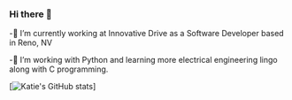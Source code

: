 ### Hi there 👋


-🔭 I’m currently working at Innovative Drive as a Software Developer based in Reno, NV

-🌱 I’m working with Python and learning more electrical engineering lingo along with C programming.

[![Katie's GitHub stats](https://github-readme-stats.vercel.app/api?username=kayjlou&count_private=true&show_icons=true&theme=radical)]




<!--
**kayjlou/kayjlou** is a ✨ _special_ ✨ repository because its `README.md` (this file) appears on your GitHub profile.

Here are some ideas to get you started:

- 🔭 I’m currently working at Innovative Drive as a Software Developer based in Reno, NV
- 🌱 I’m currently learning more electrical engineering lingo along with C programming.
- 📫 How to reach me: 
- ⚡ Fun fact: I've lived in 6 different states!
-->
